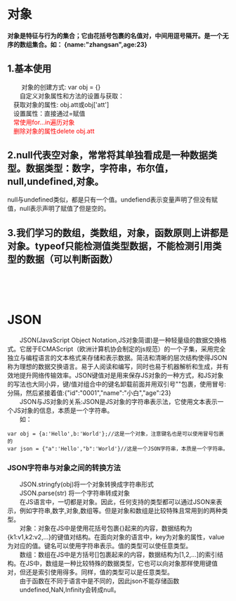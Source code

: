 # 对象
#### 对象是特征与行为的集合；它由花括号包裹的名值对，中间用逗号隔开。是一个无序的数组集合。如： {name:"zhangsan",age:23}

## 1.基本使用
&emsp;&emsp; 对象的创建方式: var obj = {}<br>
&emsp;&emsp;自定义对象属性和方法的设置与获取：
<br>&emsp;获取对象的属性: obj.att或obj['att']
<br>&emsp;设置属性：直接通过=赋值
<br>&emsp;<font color=red>常使用for...in遍历对象</font>
<br>&emsp;<font color=red>删除对象的属性delete obj.att</font>

## 2.null代表空对象，常常将其单独看成是一种数据类型。数据类型：数字，字符串，布尔值，null,undefined,对象。
null与undefined类似，都是只有一个值。undefiend表示变量声明了但没有赋值，null表示声明了赋值了但是空的。

## 3.我们学习的数组，类数组，对象，函数原则上讲都是对象。typeof只能检测值类型数据，不能检测引用类型的数据（可以判断函数）

<br><br><br>
# JSON
&emsp;&emsp;JSON(JavaScript Object Notation,JS对象简谱)是一种轻量级的数据交换格式。它居于ECMAScript（欧洲计算机协会制定的js规范）的一个子集，采用完全独立与编程语言的文本格式来存储和表示数据。简洁和清晰的层次结构使得JSON称为理想的数据交换语言。易于人阅读和编写，同时也易于机器解析和生成，并有效地提升网络传输效率。JSON键值对是用来保存JS对象的一种方式，和JS对象的写法也大同小异，键/值对组合中的键名卸载前面并用双引号""包裹，使用冒号:分隔，然后紧接着值:{"id":"0001","name":"小白","age":23}<br>
&emsp;&emsp;JSON与JS对象的关系:JSON是JS对象的字符串表示法，它使用文本表示一个JS对象的信息，本质是一个字符串。<br>
&emsp;&emsp;如：<br>

    var obj = {a:'Hello',b:'World'};//这是一个对象，注意键名也是可以使用冒号包裹的
    var json = {"a":'Hello',"b":'World'}//这是一个JSON字符串，本质是一个字符串。

### JSON字符串与对象之间的转换方法
&emsp;&emsp;JSON.stringfy(obj)将一个对象转换成字符串形式<br>
&emsp;&emsp;JSON.parse(str) 将一个字符串转成对象<br>
&emsp;&emsp;在JS语言中，一切都是对象。因此，任何支持的类型都可以通过JSON来表示，例如字符串,数字,对象,数组等。但是对象和数组是比较特殊且常用到的两种类型。<br>
&emsp;&emsp;对象：对象在JS中是使用花括号包裹{}起来的内容，数据结构为{k1:v1,k2:v2,...}的键值对结构。在面向对象的语言中，key为对象的属性，value为对应的值。键名可以使用字符串表示。值的类型可以使任意类型。<br>
&emsp;&emsp;数组：数组在JS中是方括号[]包裹起来的内容，数据结构为[1,2,...]的索引结构。在JS中，数组是一种比较特殊的数据类型，它也可以向对象那样使用键值对，但还是索引使用得多。同样，值的类型可以是任意类型。<br>
&emsp;&emsp;由于函数在不同于语言中是不同的，因此json不能存储函数<br>
&emsp;&emsp;undefined,NaN,Infinity会转成null。<br>

